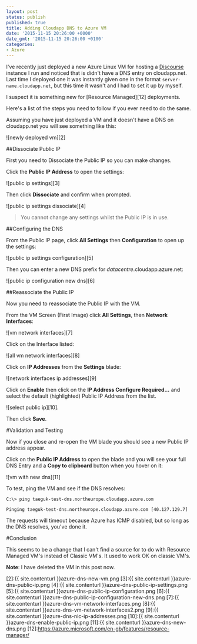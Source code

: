 ```yaml
---
layout: post
status: publish
published: true
title: Adding Cloudapp DNS to Azure VM
date: '2015-11-15 20:26:00 +0000'
date_gmt: '2015-11-15 20:26:00 +0100'
categories:
- Azure
---
```


I've recently just deployed a new Azure Linux VM for hosting a [Discourse][1] instance I run and noticed that is didn't have a DNS entry on cloudapp.net. Last time I deployed one it was instantly given one in the format `server-name.cloudapp.net`, but this time it wasn't and I had to set it up by myself.

I suspect it is something new for [Resource Managed][12] deployments.	

Here's a list of the steps you need to follow if you ever need to do the same.

Assuming you have just deployed a VM and it doesn't have a DNS on cloudapp.net you will see something like this:

![newly deployed vm][2]

##Dissociate Public IP

First you need to Dissociate the Public IP so you can make changes.

Click the **Public IP Address** to open the settings:

![public ip settings][3]

Then click **Dissociate** and confirm when prompted.

![public ip settings dissociate][4]

> You cannot change any settings whilst the Public IP is in use.

##Configuring the DNS

From the Public IP page, click **All Settings** then **Configuration** to open up the settings:

![public ip settings configuration][5]

Then you can enter a new DNS prefix for *datacentre*.cloudapp.azure.net:

![public ip configuration new dns][6]

##Reassociate the Public IP

Now you need to reassociate the Public IP with the VM.

From the VM Screen (First Image) click **All Settings**, then **Network Interfaces**:

![vm network interfaces][7]

Click on the Interface listed:

![all vm network interfaces][8]

Click on **IP Addresses** from the **Settings** blade:

![network interfaces ip addresses][9]

Click on **Enable** then click on the **IP Address Configure Required...** and select the default (highlighted)
Public IP Address from the list.

![select public ip][10].

Then click **Save**.

#Validation and Testing

Now if you close and re-open the VM blade you should see a new Public IP address appear. 

Click on the **Public IP Address** to open the blade and you will see your full DNS Entry
and a **Copy to clipboard** button when you hover on it:

![vm with new dns][11]

To test, ping the VM and see if the DNS resolves:

    C:\> ping taeguk-test-dns.northeurope.cloudapp.azure.com

    Pinging taeguk-test-dns.northeurope.cloudapp.azure.com [40.127.129.7]

The requests will timeout because Azure has ICMP disabled, but so long as the DNS resolves, you've done it.

#Conclusion

This seems to be a change that I can't find a source for to do with Resource Managed VM's instead of Classic VM's. It used to work OK on classic VM's.

**Note**: I have deleted the VM in this post now. 

 [1]:https://discourse.org
 [2]:{{ site.contenturl }}azure-dns-new-vm.png
 [3]:{{ site.contenturl }}azure-dns-public-ip.png
 [4]:{{ site.contenturl }}azure-dns-public-ip-settings.png
 [5]:{{ site.contenturl }}azure-dns-public-ip-configuration.png
 [6]:{{ site.contenturl }}azure-dns-public-ip-configuration-new-dns.png
 [7]:{{ site.contenturl }}azure-dns-vm-network-interfaces.png
 [8]:{{ site.contenturl }}azure-dns-vm-network-interfaces2.png
 [9]:{{ site.contenturl }}azure-dns-nic-ip-addresses.png
 [10]:{{ site.contenturl }}azure-dns-enable-public-ip.png
 [11]:{{ site.contenturl }}azure-dns-new-dns.png
 [12]:https://azure.microsoft.com/en-gb/features/resource-manager/